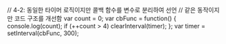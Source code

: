 // 4-2: 동일한 타이머 로직이지만 콜백 함수를 변수로 분리하여 선언
// 같은 동작이지만 코드 구조를 개선함
var count = 0;
var cbFunc = function() {
  console.log(count);
  if (++count > 4) clearInterval(timer);
};
var timer = setInterval(cbFunc, 300);